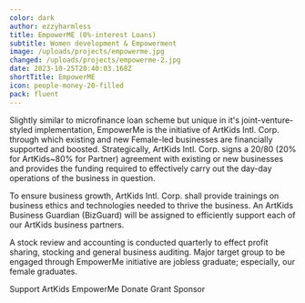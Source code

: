 ```yaml
---
color: dark
author: ezzyharmless
title: EmpowerME (0%-interest Loans)
subtitle: Women development & Empowerment
image: /uploads/projects/empowerme.jpg
changed: /uploads/projects/empowerme-2.jpg
date: 2023-10-25T20:40:03.168Z
shortTitle: EmpowerME
icon: people-money-20-filled
pack: fluent
---
```

Slightly similar to microfinance loan scheme but unique in it's joint-venture-styled  implementation, EmpowerMe is the initiative of ArtKids Intl. Corp. through which existing and new Female-led businesses are financially supported and boosted. Strategically, ArtKids Intl. Corp. signs a 20/80 (20% for ArtKids~80% for Partner) agreement with existing or new businesses and provides the funding required to effectively carry out the day-day operations of the business in question.

To ensure business growth, ArtKids Intl. Corp. shall provide trainings on business ethics and technologies needed to thrive the business. An ArtKids Business Guardian (BizGuard) will be assigned to efficiently support each of our ArtKids business partners.

A stock review and accounting is conducted quarterly to effect profit sharing, stocking and general business auditing.
Major target group to be engaged through EmpowerMe initiative are jobless graduate; especially, our female graduates.

Support ArtKids EmpowerMe
Donate
Grant
Sponsor